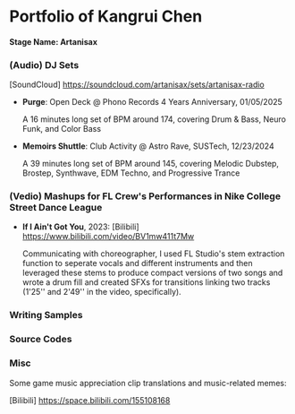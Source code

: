# Portfolio of Kangrui Chen

#### Stage Name: Artanisax


### (Audio) DJ Sets

[SoundCloud] https://soundcloud.com/artanisax/sets/artanisax-radio

- **Purge**: Open Deck @ Phono Records 4 Years Anniversary, 01/05/2025

  A 16 minutes long set of BPM around 174, covering Drum & Bass, Neuro Funk, and Color Bass 

- **Memoirs Shuttle**: Club Activity @ Astro Rave, SUSTech, 12/23/2024

  A 39 minutes long set of BPM around 145, covering Melodic Dubstep, Brostep, Synthwave, EDM Techno, and Progressive Trance

### (Vedio) Mashups for **FL Crew**'s Performances in **Nike College Street Dance League**

- **If I Ain't Got You**, 2023: [Bilibili] https://www.bilibili.com/video/BV1mw411t7Mw

  Communicating with choreographer, I used FL Studio's stem extraction function to seperate vocals and different instruments and then leveraged these stems to produce compact versions of two songs and wrote a drum fill and created SFXs for transitions linking two tracks (1'25'' and 2'49'' in the video, specifically).

### Writing Samples

### Source Codes

### Misc

Some game music appreciation clip translations and music-related memes:

[Bilibili] https://space.bilibili.com/155108168

